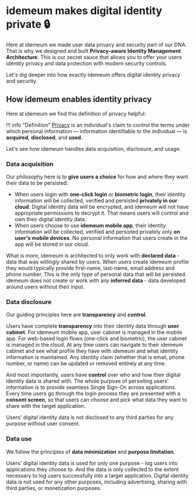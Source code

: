 # idemeum makes digital identity private :lock:

Here at idemeum we made user data privacy and security part of our DNA. That is why we designed and built **Privacy-aware Identity Management Architecture**. This is our secret sauce that allows you to offer your users identity privacy and data protection with modern security controls. 

Let's dig deeper into how exactly idemeum offers digital identity privacy and security. 

## How idemeum enables identity privacy

Here at idemeum we find this definition of privacy helpful:

!!! info "Definition"
	[Privacy](https://en.wikipedia.org/wiki/Privacy) is an individual's claim to control the terms under which personal information — information identifiable to the individual — is **acquired**, **disclosed**, and **used**. 

Let's see how idemeum handles data acquisition, disclosure, and usage. 

### Data acquisition

Our philosophy here is to **give users a choice** for how and where they want their data to be persisted:

* When users login with **one-click login** or **biometric login**, their identity information will be collected, verified and persisted **privately in our cloud**. Digital identity data will be encrypted, and idemeum will not have appropriate permissions to decrypt it. That means users will control and own their digital identity data.
* When users choose to use **idemeum mobile app**, their identity information will be collected, verified and persisted privately only **on user's mobile devices**. No personal information that users create in the app will be stored in our cloud.

What is more, idemeum is architected to only work with **declared data** - data that was willingly shared by users. When users create idemeum profile they would typically provide first-name, last-name, email address and phone number. This is the only type of personal data that will be persisted. idemeum does not create or work with any **inferred data** - data developed around users without their input.

### Data disclosure

Our guiding principles here are **transparency** and **control**. 

Users have complete **transparency** into their identity data through **user cabinet**. For idemeum mobile app, user cabinet is managed in the mobile app. For web-based login flows (one-click and biometric), the user cabinet is managed in the cloud. At any time users can navigate to their idemeum cabinet and see what profile they have with idemeum and what identity information is maintained. Any identity claim (whether that is email, phone number, or name) can be updated or removed entirely at any time.

And most importantly, users have **control** over who and how their digital identity data is shared with. The whole purpose of persisting users' information is to provide seamless Single Sign-On across applications. Every time users go through the login process they are presented with a **consent screen**, so that users can choose and pick what data they want to share with the target application. 

Users' digital identity data is not disclosed to any third parties for any purpose without user consent.

### Data use

We follow the principles of **data minimization** and **purpose limitation**.

Users' digital identity data is used for only one purpose - log users into applications they choose to. And the data is only collected to the extent necessary to log users successfully into a target application. Digital identity data is not used for any other purposes, including advertising, sharing with third parties, or monetization purposes.

